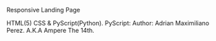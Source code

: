 Responsive Landing Page

HTML(5) CSS & PyScript(Python).
PyScript: 
Author: Adrian Maximiliano Perez. A.K.A Ampere The 14th.